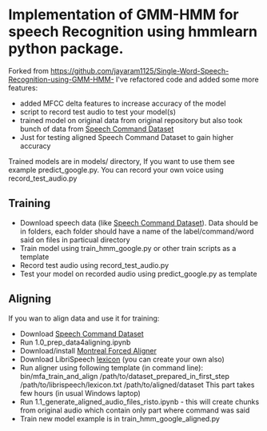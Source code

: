 # Implementation of GMM-HMM for speech Recognition using hmmlearn python package.
Forked from https://github.com/jayaram1125/Single-Word-Speech-Recognition-using-GMM-HMM- 
I've refactored code and added some more features:
 - added MFCC delta features to increase accuracy of the model
 - script to record test audio to test your model(s)
 - trained model on original data from original repository but also took bunch of data from 
 [Speech Command Dataset](https://www.kaggle.com/c/tensorflow-speech-recognition-challenge/data)  
 - Just for testing aligned Speech Command Dataset to gain higher accuracy
 
Trained models are in models/ directory, If you want to use them see example predict_google.py. 
You can record your own voice using record_test_audio.py

## Training

- Download speech data (like [Speech Command Dataset](https://www.kaggle.com/c/tensorflow-speech-recognition-challenge/data)).
Data should be in folders, each folder should have a name of the label/command/word said on files in particual directory
- Train model using train_hmm_google.py or other train scripts as a template
- Record test audio using record_test_audio.py 
- Test your model on recorded audio using predict_google.py as template

## Aligning

If you wan to align data and use it for training:
 - Download 
[Speech Command Dataset](https://www.kaggle.com/c/tensorflow-speech-recognition-challenge/data)
 - Run 1.0_prep_data4aligning.ipynb
 - Download/install [Montreal Forced Aligner](https://montreal-forced-aligner.readthedocs.io/en/latest/)
 - Download LibriSpeech [lexicon](https://montreal-forced-aligner.readthedocs.io/en/latest/) (you can create your own also)
 - Run aligner using following template (in command line): bin/mfa_train_and_align /path/to/dataset_prepared_in_first_step
  /path/to/librispeech/lexicon.txt /path/to/aligned/dataset This part takes few hours (in usual Windows laptop)
 - Run 1.1_generate_aligned_audio_files_risto.ipynb - this will create chunks from original audio which contain only 
 part where command was said
 - Train new model example is in train_hmm_google_aligned.py
  
